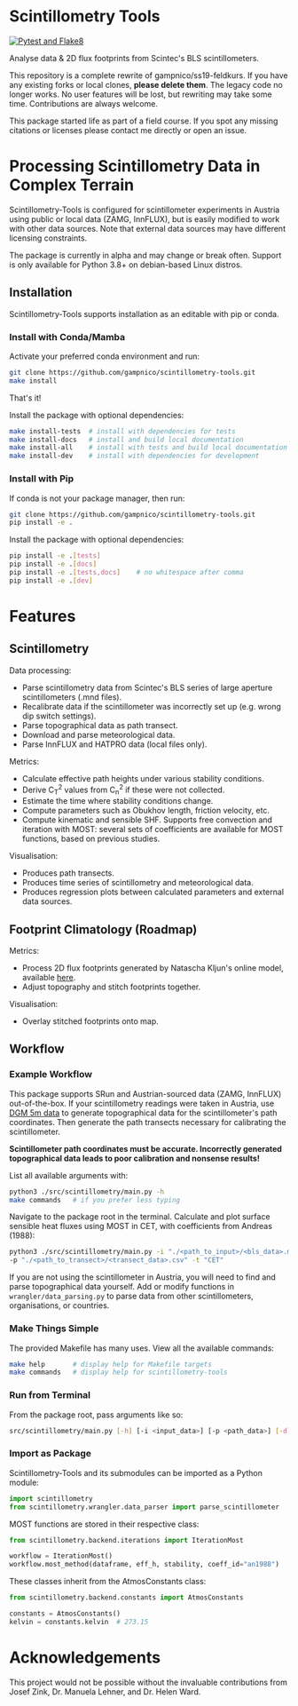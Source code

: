 <!-- Copyright 2023 Nicolas Gampierakis.

Licensed under the Apache License, Version 2.0 (the "License");
you may not use this file except in compliance with the License.
You may obtain a copy of the License at

    https://www.apache.org/licenses/LICENSE-2.0

Unless required by applicable law or agreed to in writing, software
distributed under the License is distributed on an "AS IS" BASIS,
WITHOUT WARRANTIES OR CONDITIONS OF ANY KIND, either express or implied.
See the License for the specific language governing permissions and
limitations under the License. -->

# Scintillometry Tools

[![Pytest and Flake8](https://github.com/gampnico/scintillometry-tools/actions/workflows/python-app.yml/badge.svg?branch=main)](https://github.com/gampnico/scintillometry-tools/actions/workflows/python-app.yml)

Analyse data & 2D flux footprints from Scintec's BLS scintillometers.

This repository is a complete rewrite of gampnico/ss19-feldkurs. If you have any existing forks or local clones, **please delete them**. The legacy code no longer works. No user features will be lost, but rewriting may take some time. Contributions are always welcome.

This package started life as part of a field course. If you spot any missing citations or licenses please contact me directly or open an issue.

# Processing Scintillometry Data in Complex Terrain

Scintillometry-Tools is configured for scintillometer experiments in Austria
using public or local data (ZAMG, InnFLUX), but is easily modified to work with
other data sources. Note that external data sources may have different licensing
constraints.

The package is currently in alpha and may change or break often. Support is only available for Python 3.8+ on debian-based Linux distros.

## Installation

Scintillometry-Tools supports installation as an editable with pip or conda.

### Install with Conda/Mamba

Activate your preferred conda environment and run:

```bash
git clone https://github.com/gampnico/scintillometry-tools.git
make install
```

That's it!

Install the package with optional dependencies:

```bash
make install-tests  # install with dependencies for tests
make install-docs   # install and build local documentation
make install-all    # install with tests and build local documentation
make install-dev    # install with dependencies for development
```

### Install with Pip

If conda is not your package manager, then run:

```bash
git clone https://github.com/gampnico/scintillometry-tools.git
pip install -e .
```

Install the package with optional dependencies:

```bash
pip install -e .[tests]
pip install -e .[docs]
pip install -e .[tests,docs]    # no whitespace after comma
pip install -e .[dev]
```

# Features

## Scintillometry

Data processing:
- Parse scintillometry data from Scintec's BLS series of large aperture scintillometers (.mnd files).
- Recalibrate data if the scintillometer was incorrectly set up (e.g. wrong dip switch settings).
- Parse topographical data as path transect.
- Download and parse meteorological data.
- Parse InnFLUX and HATPRO data (local files only).

Metrics:
- Calculate effective path heights under various stability conditions.
- Derive C<sub>T</sub><sup>2</sup> values from C<sub>n</sub><sup>2</sup> if these were not collected.
- Estimate the time where stability conditions change. 
- Compute parameters such as Obukhov length, friction velocity, etc.
- Compute kinematic and sensible SHF. Supports free convection and iteration with MOST: several sets of coefficients are available for MOST functions, based on previous studies.

Visualisation:
- Produces path transects.
- Produces time series of scintillometry and meteorological data.
- Produces regression plots between calculated parameters and external data sources.

## Footprint Climatology (Roadmap)

Metrics:
- Process 2D flux footprints generated by Natascha Kljun's online model, available [here](http://footprint.kljun.net/).
- Adjust topography and stitch footprints together.

Visualisation:
- Overlay stitched footprints onto map.

## Workflow

### Example Workflow

This package supports SRun and Austrian-sourced data (ZAMG, InnFLUX) out-of-the-box. If your scintillometry readings were taken in Austria, use [DGM 5m data](https://www.data.gv.at/katalog/dataset/digitales-gelandemodell-des-landes-salzburg-5m) to generate topographical data for the scintillometer's path coordinates. Then generate the path transects necessary for calibrating the scintillometer.

**Scintillometer path coordinates must be accurate. Incorrectly generated topographical data leads to poor calibration and nonsense results!**

List all available arguments with:

```bash
python3 ./src/scintillometry/main.py -h
make commands   # if you prefer less typing
```

Navigate to the package root in the terminal. Calculate and plot surface
sensible heat fluxes using MOST in CET, with coefficients from Andreas (1988):

```bash
python3 ./src/scintillometry/main.py -i "./<path_to_input>/<bls_data>.mnd" \
-p "./<path_to_transect>/<transect_data>.csv" -t "CET"
```

If you are not using the scintillometer in Austria, you will need to find and parse topographical data yourself. Add or modify functions in ``wrangler/data_parsing.py`` to parse data from other scintillometers, organisations, or countries.

### Make Things Simple

The provided Makefile has many uses. View all the available commands:

```bash
make help       # display help for Makefile targets
make commands   # display help for scintillometry-tools
```

### Run from Terminal

From the package root, pass arguments like so:

```bash
src/scintillometry/main.py [-h] [-i <input_data>] [-p <path_data>] [-d] [...] [-v]
```

### Import as Package

Scintillometry-Tools and its submodules can be imported as a Python module:

```python
import scintillometry
from scintillometry.wrangler.data_parser import parse_scintillometer
```

MOST functions are stored in their respective class:

```python
from scintillometry.backend.iterations import IterationMost

workflow = IterationMost()
workflow.most_method(dataframe, eff_h, stability, coeff_id="an1988")
```

These classes inherit from the AtmosConstants class:

```python
from scintillometry.backend.constants import AtmosConstants

constants = AtmosConstants()
kelvin = constants.kelvin  # 273.15
```

# Acknowledgements

This project would not be possible without the invaluable contributions from Josef Zink, Dr. Manuela Lehner, and Dr. Helen Ward.

